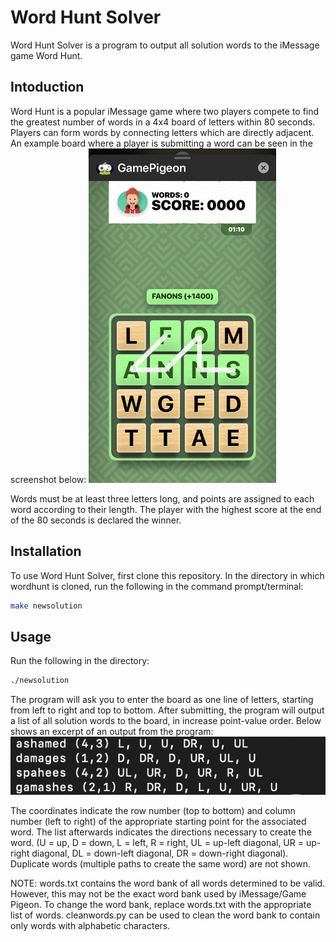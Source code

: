 # Word Hunt Solver
Word Hunt Solver is a program to output all solution words to the iMessage game Word Hunt.

## Intoduction

Word Hunt is a popular iMessage game where two players compete to find the greatest number of words in a 4x4 board of letters within 80 seconds. Players can form words by connecting letters which are directly adjacent. An example board where a player is submitting a word can be seen in the screenshot below:
<img src="images/IMG_4943.PNG" width=300>

Words must be at least three letters long, and points are assigned to each word according to their length. The player with the highest score at the end of the 80 seconds is declared the winner.

## Installation

To use Word Hunt Solver, first clone this repository. In the directory in which wordhunt is cloned, run the following in the command prompt/terminal:
```bash
make newsolution
```

## Usage

Run the following in the directory:
```bash
./newsolution
```
The program will ask you to enter the board as one line of letters, starting from left to right and top to bottom. After submitting, the program will output a list of all solution words to the board, in increase point-value order. Below shows an excerpt of an output from the program:
![alt text](images/output.png)

The coordinates indicate the row number (top to bottom) and column number (left to right) of the appropriate starting point for the associated word. The list afterwards indicates the directions necessary to create the word. (U = up, D = down, L = left, R = right, UL = up-left diagonal, UR = up-right diagonal, DL = down-left diagonal, DR = down-right diagonal). Duplicate words (multiple paths to create the same word) are not shown.

NOTE: words.txt contains the word bank of all words determined to be valid. However, this may not be the exact word bank used by iMessage/Game Pigeon. To change the word bank, replace words.txt with the appropriate list of words. cleanwords.py can be used to clean the word bank to contain only words with alphabetic characters.